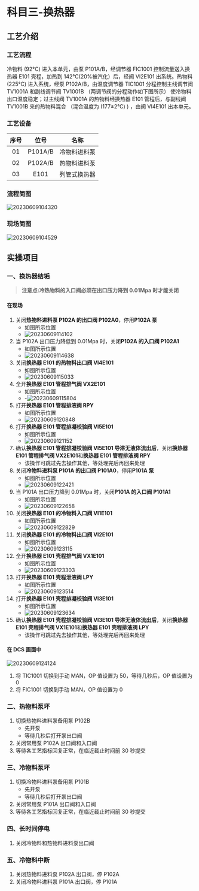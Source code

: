 # 科目三-换热器

## 工艺介绍

### 工艺流程

冷物料 (92°C) 进入本单元，由泵 P101A/B，经调节器 FIC1001 控制流量送入换热器 E101 壳程，加热到 142°C(20%被汽化）后，经阀 VI2E101 出系统。热物料 (225°C) 进入系统，经泵 P102A/B，由温度调节器 TIC1001 分程控制主线调节阀 TV1001A 和副线调节阀 TV1001B （两调节阀的分程动作如下图所示） 使冷物料出口温度稳定；过主线阀 TV1001A 的热物料经换热器 E101 管程后，与副线阀 TV1001B 来的热物料混合 （混合温度为 (177±2°C) ) ，由阀 VI4E101 出本单元。

### 工艺设备

| 序号 |  位号   |     名称     |
| :--: | :-----: | :----------: |
|  01  | P101A/B | 冷物料进料泵 |
|  02  | P102A/B | 热物料进料泵 |
|  03  |  E101   | 列管式换热器 |

### 流程简图

![20230609104320](http://qiniu.yeshan-taoist.cn/20230609104320.png)

### 现场简图

![20230609104529](http://qiniu.yeshan-taoist.cn/20230609104529.png)

## 实操项目

### 一、换热器结垢

> **注意点:冷热物料的入口阀必须在出口压力降到 0.01Mpa 时才能关闭**

#### 在现场

1. 关闭**热物料进料泵 P102A 的出口阀 P102A0**，停用**P102A 泵**
   - 如图所示位置
   - ![20230609114102](http://qiniu.yeshan-taoist.cn/20230609114102.png)
2. 当 P102A 出口压力降低到 0.01Mpa 时，关闭**P102A 的入口阀 P102A1**
   - 如图所示位置
   - ![20230609114638](http://qiniu.yeshan-taoist.cn/20230609114638.png)
3. 关闭**换热器 E101 的热物料出口阀 VI4E101**
   - 如图所示位置
   - ![20230609115033](http://qiniu.yeshan-taoist.cn/20230609115033.png)
4. 全开**换热器 E101 管程排气阀 VX2E101**
   - 如图所示位置 
   - -![20230609115804](http://qiniu.yeshan-taoist.cn/20230609115804.png)
5. 打开**换热器 E101 管程排液阀 RPY**
   - 如图所示位置
   - ![20230609120848](http://qiniu.yeshan-taoist.cn/20230609120848.png)
6. 打开**换热器 E101 管程排凝校验阀 VI5E101**
   - 如图所示位置
   - ![20230609121152](http://qiniu.yeshan-taoist.cn/20230609121152.png)
7. 确认**换热器 E101 管程排凝校验阀 VI5E101 导淋无液体流出后**，关闭**换热器 E101 管程排气阀 VX2E101**和**换热器 E101 管程排液阀 RPY**
   - 该操作可跳过先去操作其他，等处理完后再回来处理
8. 关闭**冷物料进料泵 P101A 的出口阀 P101A0**，停用**P101A 泵**
   - 如图所示位置
   - ![20230609122421](http://qiniu.yeshan-taoist.cn/20230609122421.png)
9. 当 P101A 出口压力降到 0.01Mpa 时，关闭**P101A 的入口阀 P101A1**
   - 如图所示位置
   - ![20230609122658](http://qiniu.yeshan-taoist.cn/20230609122658.png)
10. 关闭**换热器 E101 的冷物料入口阀 VI1E101**
    - 如图所示位置
    - ![20230609122829](http://qiniu.yeshan-taoist.cn/20230609122829.png)
11. 关闭**换热器 E101 的冷物料出口阀 VI2E101**
    - 如图所示位置
    - ![20230609123115](http://qiniu.yeshan-taoist.cn/20230609123115.png)
12. 全开**换热器 E101 壳程排气阀 VX1E101**
    - 如图所示位置
    - ![20230609123303](http://qiniu.yeshan-taoist.cn/20230609123303.png)
13. 打开**换热器 E101 壳程泄液阀 LPY**
    - 如图所示位置
    - ![20230609123514](http://qiniu.yeshan-taoist.cn/20230609123514.png)
14. 打开**换热器 E101 壳程排凝校验阀 VI3E101**
    - 如图所示位置
    - ![20230609123634](http://qiniu.yeshan-taoist.cn/20230609123634.png)
15. 确认**换热器 E101 壳程排凝校验阀 VI3E101 导淋无液体流出后**，关闭**换热器 E101 壳程排气阀 VX1E101**和**换热器 E101 壳程排液阀 LPY**
    - 该操作可跳过先去操作其他，等处理完后再回来处理

#### 在 DCS 画面中

![20230609124124](http://qiniu.yeshan-taoist.cn/20230609124124.png)

1. 将 TIC1001 切换到手动 MAN，OP 值设置为 50，等待几秒后，OP 值设置为 0
2. 将 FIC1001 切换到手动 MAN，OP 值设置为 0

### 二、热物料泵坏

1. 切换热物料进料泵备用泵 P102B
   - 先开泵
   - 等待几秒后打开泵出口阀
2. 关闭常用泵 P102A 出口阀和入口阀
3. 等待各工艺指标回复正常，在临近截止时间前 30 秒提交

### 三、冷物料泵坏

1. 切换冷物料进料泵备用泵 P101B
   - 先开泵
   - 等待几秒后打开泵出口阀
2. 关闭常用泵 P101A 出口阀和入口阀
3. 等待各工艺指标回复正常，在临近截止时间前 30 秒提交

### 四、长时间停电

1. 关闭冷物料和热物料进料泵出口阀

### 五、冷物料中断

1. 关闭热物料进料泵 P102A 出口阀，停 P102A
2. 关闭冷物料进料泵 P101A 出口阀，停 P101A
